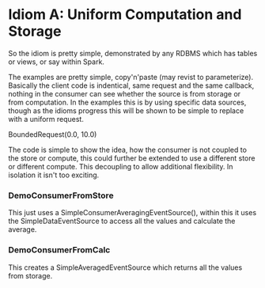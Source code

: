 # Idiom A: Uniform Computation and Storage
So the idiom is pretty simple, demonstrated by any RDBMS which has tables or views, or say 
within Spark.

The examples are pretty simple, copy'n'paste (may revist to parameterize). Basically the 
client code is indentical, same request and the same callback, nothing in the consumer can 
see whether the source is from storage or from computation. In the examples this is by using
specific data sources, though as the idioms progress this will be shown to be simple to replace
with a uniform request.

BoundedRequest(0.0, 10.0)

The code is simple to show the idea, how the consumer is not coupled to the store or 
compute, this could further be extended to use a different store or different compute. This
decoupling to allow additional flexibility. In isolation it isn't too exciting.

### DemoConsumerFromStore

This just uses a SimpleConsumerAveragingEventSource(), within this it uses the 
SimpleDataEventSource to access all the values and calculate the average.

### DemoConsumerFromCalc

This creates a SimpleAveragedEventSource which returns all the values from storage.



